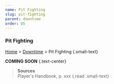 ```yaml
---
name: Pit Fighting
slug: pit-fighting
parent: downtime
order: 05
---
```


### Pit Fighting
[Home](home) > [Downtime](downtime) > Pit Fighting {.small-text}

**COMING SOON** {.text-center}

> **Sources** <br/>
> Player's Handbook, p. xxx
{.read .small-text}
